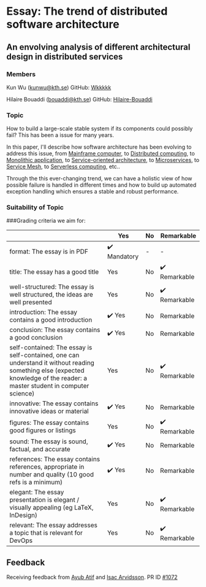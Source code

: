 # Essay: The trend of distributed software architecture
## An envolving analysis of different architectural design in distributed services

### Members
Kun Wu (kunwu@kth.se)
GitHub: [Wkkkkk](https://github.com/Wkkkkk)

Hilaire Bouaddi (bouaddi@kth.se)
GitHub: [Hilaire-Bouaddi](https://github.com/Hilaire-Bouaddi)

### Topic

How to build a large-scale stable system if its components could possibly fail? This has been a issue for
many years. 

In this paper, I'll describe how software architecture has been evolving to address this issue, from [Mainframe computer](https://en.wikipedia.org/wiki/Mainframe_computer), to [Distributed computing](https://en.wikipedia.org/wiki/Distributed_computing), to [Monolithic application](https://en.wikipedia.org/wiki/Monolithic_application), to [Service-oriented architecture](https://en.wikipedia.org/wiki/Service-oriented_architecture), to [Microservices](https://en.wikipedia.org/wiki/Microservices), to [Service Mesh](https://en.wikipedia.org/wiki/Service_mesh), to [Serverless computing](https://en.wikipedia.org/wiki/Serverless_computing), etc..

Through the this ever-changing trend, we can have a holistic view of how possible failure is handled in different times and how to build up automated exception handling which ensures a stable and robust performance.


### Suitability of Topic
###Grading criteria we aim for:

|                                             | Yes | No | Remarkable |
|-------------------------------------------- | ----|----|-------------|
| format: The essay is in PDF | :heavy_check_mark: Mandatory | - | - |
| title: The essay has a good title | Yes | No | :heavy_check_mark: Remarkable |
| well-structured: The essay is well structured, the ideas are well presented | Yes | No | :heavy_check_mark: Remarkable |
| introduction: The essay contains a good introduction | :heavy_check_mark: Yes | No | Remarkable |
| conclusion: The essay contains a good conclusion | :heavy_check_mark: Yes | No | Remarkable |
| self-contained: The essay is self-contained, one can understand it without reading something else (expected knowledge of the reader: a master student in computer science) | Yes | No | :heavy_check_mark: Remarkable |
| innovative: The essay contains innovative ideas or material | :heavy_check_mark: Yes | No | Remarkable |
| figures: The essay contains good figures or listings | Yes | No | :heavy_check_mark: Remarkable |
| sound: The essay is sound, factual, and accurate | :heavy_check_mark: Yes | No | Remarkable |
| references: The essay contains references, appropriate  in number and quality (10 good refs is a minimum) | :heavy_check_mark: Yes | No | Remarkable |
| elegant: The essay presentation is elegant / visually appealing (eg LaTeX, InDesign) | Yes | No | :heavy_check_mark: Remarkable |
| relevant: The essay addresses a topic that is relevant for DevOps | Yes | No | :heavy_check_mark: Remarkable |


## Feedback
Receiving feedback from [Ayub Atif](aatif@kth.se) and [Isac Arvidsson](isacarv@kth.se). PR ID [#1072](https://github.com/KTH/devops-course/pull/1072)
